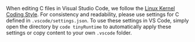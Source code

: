When editing C files in Visual Studio Code, we follow the [Linux Kernel Coding Style](https://www.kernel.org/doc/html/v4.10/process/coding-style.html).
For consistency and readability, please use settings for C defined in `.vscode/settings.json`. To use these settings in VS Code, simply open the directory by `code tinyRuntime` to automatically apply these settings or copy content to your own `.vscode` folder.
